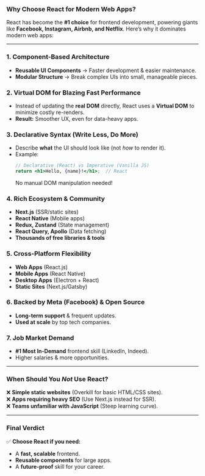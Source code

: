 ### **Why Choose React for Modern Web Apps?**  

React has become the **#1 choice** for frontend development, powering giants like **Facebook, Instagram, Airbnb, and Netflix**. Here’s why it dominates modern web apps:  

---

### **1. Component-Based Architecture**  
- **Reusable UI Components** → Faster development & easier maintenance.  
- **Modular Structure** → Break complex UIs into small, manageable pieces.  

### **2. Virtual DOM for Blazing Fast Performance**  
- Instead of updating the **real DOM** directly, React uses a **Virtual DOM** to minimize costly re-renders.  
- **Result:** Smoother UX, even for data-heavy apps.  

### **3. Declarative Syntax (Write Less, Do More)**  
- Describe **what** the UI should look like (not *how* to render it).  
- Example:  
  ```jsx
  // Declarative (React) vs Imperative (Vanilla JS)
  return <h1>Hello, {name}!</h1>;  // React
  ```
  No manual DOM manipulation needed!  

### **4. Rich Ecosystem & Community**  
- **Next.js** (SSR/static sites)  
- **React Native** (Mobile apps)  
- **Redux, Zustand** (State management)  
- **React Query, Apollo** (Data fetching)  
- **Thousands of free libraries & tools**  

### **5. Cross-Platform Flexibility**  
- **Web Apps** (React.js)  
- **Mobile Apps** (React Native)  
- **Desktop Apps** (Electron + React)  
- **Static Sites** (Next.js/Gatsby)  

### **6. Backed by Meta (Facebook) & Open Source**  
- **Long-term support** & frequent updates.  
- **Used at scale** by top tech companies.  

### **7. Job Market Demand**  
- **#1 Most In-Demand** frontend skill (LinkedIn, Indeed).  
- Higher salaries & more opportunities.  

---

### **When Should You *Not* Use React?**  
❌ **Simple static websites** (Overkill for basic HTML/CSS sites).  
❌ **Apps requiring heavy SEO** (Use Next.js instead for SSR).  
❌ **Teams unfamiliar with JavaScript** (Steep learning curve).  

---

### **Final Verdict**  
✅ **Choose React if you need:**  
- A **fast, scalable** frontend.  
- **Reusable components** for large apps.  
- A **future-proof** skill for your career.  
